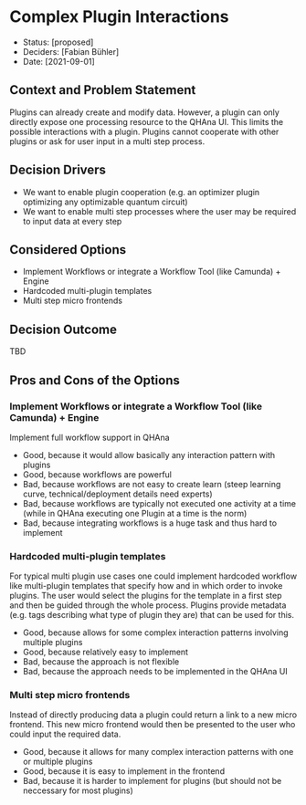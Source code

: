 # Complex Plugin Interactions

* Status: [proposed]
* Deciders: [Fabian Bühler]
* Date: [2021-09-01]

## Context and Problem Statement

Plugins can already create and modify data.
However, a plugin can only directly expose one processing resource to the QHAna UI.
This limits the possible interactions with a plugin.
Plugins cannot cooperate with other plugins or ask for user input in a multi step process.

## Decision Drivers <!-- optional -->

* We want to enable plugin cooperation (e.g. an optimizer plugin optimizing any optimizable quantum circuit)
* We want to enable multi step processes where the user may be required to input data at every step

## Considered Options

* Implement Workflows or integrate a Workflow Tool (like Camunda) + Engine
* Hardcoded multi-plugin templates
* Multi step micro frontends

## Decision Outcome

TBD

<!-- Chosen option: "[option 1]", because [justification. e.g., only option, which meets k.o. criterion decision driver | which resolves force force | … | comes out best (see below)]. -->

## Pros and Cons of the Options <!-- optional -->

### Implement Workflows or integrate a Workflow Tool (like Camunda) + Engine

Implement full workflow support in QHAna

* Good, because it would allow basically any interaction pattern with plugins
* Good, because workflows are powerful
* Bad, because workflows are not easy to create learn (steep learning curve, technical/deployment details need experts)
* Bad, because workflows are typically not executed one activity at a time (while in QHAna executing one Plugin at a time is the norm)
* Bad, because integrating workflows is a huge task and thus hard to implement

### Hardcoded multi-plugin templates

For typical multi plugin use cases one could implement hardcoded workflow like multi-plugin templates that specify how and in which order to invoke plugins.
The user would select the plugins for the template in a first step and then be guided through the whole process.
Plugins provide metadata (e.g. tags describing what type of plugin they are) that can be used for this.

* Good, because allows for some complex interaction patterns involving multiple plugins
* Good, because relatively easy to implement
* Bad, because the approach is not flexible
* Bad, because the approach needs to be implemented in the QHAna UI

### Multi step micro frontends

Instead of directly producing data a plugin could return a link to a new micro frontend.
This new micro frontend would then be presented to the user who could input the required data.

* Good, because it allows for many complex interaction patterns with one or multiple plugins
* Good, because it is easy to implement in the frontend
* Bad, because it is harder to implement for plugins (but should not be neccessary for most plugins)

<!-- markdownlint-disable-file MD013 -->
